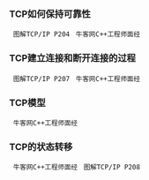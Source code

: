 ### TCP如何保持可靠性 
` 图解TCP/IP P204` 
` 牛客网C++工程师面经` 

### TCP建立连接和断开连接的过程
` 图解TCP/IP P207` 
` 牛客网C++工程师面经` 

### TCP模型
` 牛客网C++工程师面经` 

### TCP的状态转移
` 牛客网C++工程师面经` 
` 图解TCP/IP P208` 
